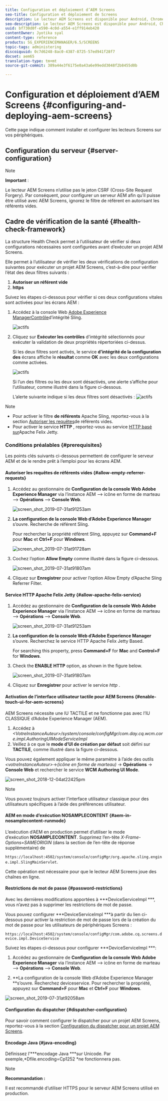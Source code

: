 ```yaml
---
title: Configuration et déploiement d’AEM Screens
seo-title: Configuration et déploiement de Screens
description: Le lecteur AEM Screens est disponible pour Android, Chrome OS, iOS et Windows. Cette page décrit la configuration et le déploiement d’AEM Screens et résume également les instructions de sélection d’équipement pour le périphérique de lecture.
seo-description: Le lecteur AEM Screens est disponible pour Android, Chrome OS, iOS et Windows. Cette page décrit la configuration et le déploiement d’AEM Screens et résume également les instructions de sélection d’équipement pour le périphérique de lecture.
uuid: bf730d0f-e590-4c0d-a554-e1ff914eb420
contentOwner: Jyotika syal
content-type: reference
products: SG_EXPERIENCEMANAGER/6.5/SCREENS
topic-tags: administering
discoiquuid: 0c7d6248-8ac0-4387-8725-57ed941f28f7
docset: aem65
translation-type: tm+mt
source-git-commit: 389a44e3f6175e0a43a6e99edd3048f2b8455d0b

---
```



# Configuration et déploiement d’AEM Screens {#configuring-and-deploying-aem-screens}

Cette page indique comment installer et configurer les lecteurs Screens sur vos périphériques.

## Configuration du serveur {#server-configuration}

>[!NOTE]
>
>**Important** :
>
>Le lecteur AEM Screens n’utilise pas le jeton CSRF (Cross-Site Request Forgery). Par conséquent, pour configurer un serveur AEM afin qu’il puisse être utilisé avec AEM Screens, ignorez le filtre de référent en autorisant les référents vides.

## Cadre de vérification de la santé {#health-check-framework}

La structure Health Check permet à l’utilisateur de vérifier si deux configurations nécessaires sont configurées avant d’exécuter un projet AEM Screens.

Elle permet à l’utilisateur de vérifier les deux vérifications de configuration suivantes pour exécuter un projet AEM Screens, c’est-à-dire pour vérifier l’état des deux filtres suivants :

1. **Autoriser un référent vide**
2. **https**

Suivez les étapes ci-dessous pour vérifier si ces deux configurations vitales sont activées pour les écrans AEM :

1. Accédez à la console Web [Adobe Experience ManagerContrôle](http://localhost:4502/system/console/healthcheck?tags=screensconfigs&overrideGlobalTimeout=)d’intégrité Sling.

   ![actifs](assets/health-check1.png)


2. Cliquez sur **Exécuter les contrôles** d&#39;intégrité sélectionnés pour exécuter la validation de deux propriétés répertoriées ci-dessus.

   Si les deux filtres sont activés, le service **d’intégrité de la configuration des** écrans affiche le **résultat** comme **OK** avec les deux configurations comme activées.

   ![actifs](assets/health-check2.png)

   Si l’un des filtres ou les deux sont désactivés, une alerte s’affiche pour l’utilisateur, comme illustré dans la figure ci-dessous.

   L’alerte suivante indique si les deux filtres sont désactivés :
   ![actifs](assets/health-check3.png)

>[!NOTE]
>
>* Pour activer le filtre **de référents** Apache Sling, reportez-vous à la section [Autoriser les requêtes](/help/user-guide/configuring-screens-introduction.md#allow-empty-referrer-requests)de référents vides.
>* Pour activer le service **HTTP** , reportez-vous au service [HTTP basé sur](/help/user-guide/configuring-screens-introduction.md#allow-apache-felix-service)Apache Felix Jetty.


### Conditions préalables {#prerequisites}

Les points clés suivants ci-dessous permettent de configurer le serveur AEM et de le rendre prêt à l’emploi pour les écrans AEM.

#### Autoriser les requêtes de référents vides {#allow-empty-referrer-requests}

1. Accédez au gestionnaire de **Configuration de la console Web Adobe Experience Manager** via l’instance AEM —> icône en forme de marteau —> **Opérations** —> **Console Web**.

   ![screen_shot_2019-07-31at91253am](assets/screen_shot_2019-07-31at91253am.png)

1. **La configuration de la console Web d’Adobe Experience Manager** s’ouvre. Recherche de référent Sling.

   Pour rechercher la propriété référent Sling, appuyez sur **Command+F** pour **Mac** et **Ctrl+F** pour **Windows**.

   ![screen_shot_2019-07-31at91728am](assets/screen_shot_2019-07-31at91728am.png)

1. Cochez l’option **Allow Empty** comme illustré dans la figure ci-dessous.

   ![screen_shot_2019-07-31at91807am](assets/screen_shot_2019-07-31at91807am.png)

1. Cliquez sur **Enregistrer** pour activer l’option Allow Empty d’Apache Sling Referrer Filter.

#### Service HTTP Apache Felix Jetty {#allow-apache-felix-service}

1. Accédez au gestionnaire de **Configuration de la console Web Adobe Experience Manager** via l’instance AEM —> icône en forme de marteau —> **Opérations** —> **Console Web**.

   ![screen_shot_2019-07-31at91253am](assets/screen_shot_2019-07-31at91253am.png)

1. **La configuration de la console Web d’Adobe Experience Manager** s’ouvre. Recherchez le service HTTP Apache Felix Jetty Based.

   For searching this property, press **Command+F** for **Mac** and **Control+F** for **Windows**.

1. Check the **ENABLE HTTP** option, as shown in the figure below.

   ![screen_shot_2019-07-31at91807am](assets/http-image.png)

1. Cliquez sur **Enregistrer** pour activer le service *http* .

#### Activation de l’interface utilisateur tactile pour AEM Screens {#enable-touch-ui-for-aem-screens}

AEM Screens nécessite une IU TACTILE et ne fonctionne pas avec l’IU CLASSIQUE d’Adobe Experience Manager (AEM).

1. Accédez à *&lt;VotreInstanceAuteur>/system/console/configMgr/com.day.cq.wcm.core.impl.AuthoringUIModeServiceImpl*
1. Veillez à ce que le **mode d’UI de création par défaut** soit défini sur **TACTILE**, comme illustré dans la figure ci-dessous.

Vous pouvez également appliquer le même paramètre à l’aide des outils *&lt;votreInstanceAuteur>*->*(icône en forme de marteau)* -> **Opérations** -> **Console Web** et rechercher le service **WCM Authoring UI Mode**.

![screen_shot_2018-12-04at22425pm](assets/screen_shot_2018-12-04at22425pm.png)

>[!NOTE]
>
>Vous pouvez toujours activer l’interface utilisateur classique pour des utilisateurs spécifiques à l’aide des préférences utilisateur.

#### AEM en mode d’exécution NOSAMPLECONTENT {#aem-in-nosamplecontent-runmode}

L’exécution d’AEM en production permet d’utiliser le mode d’exécution **NOSAMPLECONTENT**. Supprimez l’en-tête *X-Frame-Options=SAMEORIGIN* (dans la section de l’en-tête de réponse supplémentaire) de

`https://localhost:4502/system/console/configMgr/org.apache.sling.engine.impl.SlingMainServlet`.

Cette opération est nécessaire pour que le lecteur AEM Screens joue des chaînes en ligne.

#### Restrictions de mot de passe {#password-restrictions}

Avec les dernières modifications apportées à ***DeviceServiceImpl ***, vous n’avez pas à supprimer les restrictions de mot de passe.

Vous pouvez configurer ***DeviceServiceImpl ***à partir du lien ci-dessous pour activer la restriction de mot de passe lors de la création du mot de passe pour les utilisateurs de périphériques Screens :

`https://localhost:4502/system/console/configMgr/com.adobe.cq.screens.device.impl.DeviceService`

Suivez les étapes ci-dessous pour configurer ***DeviceServiceImpl ***:

1. Accédez au gestionnaire de **Configuration de la console Web Adobe Experience Manager** via l’instance AEM —> icône en forme de marteau —> **Opérations** —> **Console Web**.

1. **La configuration de la console Web d’Adobe Experience Manager **s’ouvre. Recherchez deviceservice. Pour rechercher la propriété, appuyez sur **Command+F** pour **Mac** et **Ctrl+F** pour **Windows**.

![screen_shot_2019-07-31at92058am](assets/screen_shot_2019-07-31at92058am.png)

#### Configuration du dispatcher {#dispatcher-configuration}

Pour savoir comment configurer le dispatcher pour un projet AEM Screens, reportez-vous à la section [Configuration du dispatcher pour un projet AEM Screens](dispatcher-configurations-aem-screens.md).

#### Encodage Java {#java-encoding}

Définissez l’***encodage Java ***sur Unicode. Par exemple,*Dfile.encoding=Cp1252 *ne fonctionnera pas.

>[!NOTE]
>
>**Recommandation :**
>
>Il est recommandé d’utiliser HTTPS pour le serveur AEM Screens utilisé en production.








